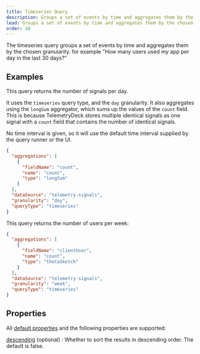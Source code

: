 ```yaml
---
title: Timeseries Query
description: Groups a set of events by time and aggregates them by the chosen granularity in the TelemetryDeck Query Language.
lead: Groups a set of events by time and aggregates them by the chosen granularity.
order: 20
---
```


The timeseries query groups a set of events by time and aggregates them by the chosen granularity. for example "How many users used my app per day in the last 30 days?"

## Examples

This query returns the number of signals per day.

It uses the `timeseries` query type, and the `day` granularity. It also aggregates using the `longSum` aggregator, which sums up the values of the `count` field. This is because TelemetryDeck stores multiple identical signals as one signal with a `count` field that contains the number of identical signals.

No time interval is given, so it will use the default time interval supplied by the query runner or the UI.

```json
{
  "aggregations": [
    {
      "fieldName": "count",
      "name": "count",
      "type": "longSum"
    }
  ],
  "dataSource": "telemetry-signals",
  "granularity": "day",
  "queryType": "timeseries"
}
```

This query returns the number of users per week:

```json
{
  "aggregations": [
    {
      "fieldName": "clientUser",
      "name": "count",
      "type": "thetaSketch"
    }
  ],
  "dataSource": "telemetry-signals",
  "granularity": "week",
  "queryType": "timeseries"
}
```

## Properties

All [default properties](/docs/tql/query/) and the following properties are supported:

[descending](/docs/tql/descending/) (optional)
: Whether to sort the results in descending order. The default is false.
